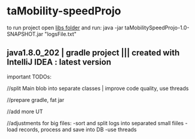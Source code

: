 # taMobility-speedProjo


to run project open [libs folder](https://www.google.com)  and run: java -jar taMobilitySpeedProjo-1.0-SNAPSHOT.jar "logsFile.txt" 

## java1.8.0_202 | gradle project   |||   created with IntelliJ IDEA : latest version

important TODOs:

//split Main blob into separate classes | improve code quality, use threads

//prepare gradle, fat jar

//add more UT

//adjustments for big files:
-sort and split logs into separated small fiiles
-load records, process and save into DB
-use threads




